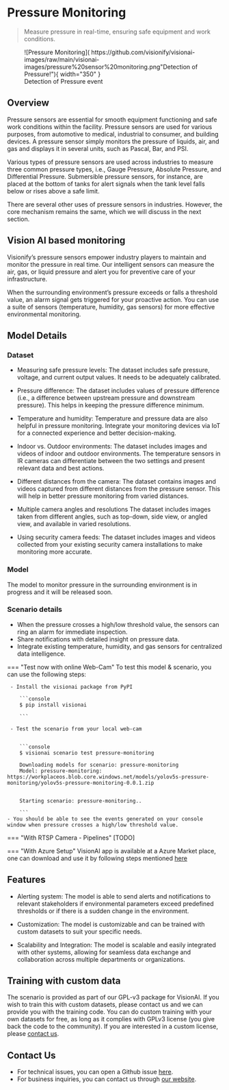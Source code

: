 # **Pressure Monitoring**
> Measure pressure in real-time, ensuring safe equipment and work conditions.

<figure markdown>
  ![Pressure Monitoring]( https://github.com/visionify/visionai-images/raw/main/visionai-images/pressure%20sensor%20monitoring.png"Detection of Pressure!"){ width="350" }
  <figcaption>Detection of Pressure event</figcaption>
</figure>


## Overview

Pressure sensors are essential for smooth equipment functioning and safe work conditions within the facility. Pressure sensors are used for various purposes, from automotive to medical, industrial to consumer, and building devices. A pressure sensor simply monitors the pressure of liquids, air, and gas and displays it in several units, such as Pascal, Bar, and PSI.

Various types of pressure sensors are used across industries to measure three common pressure types, i.e., Gauge Pressure, Absolute Pressure, and Differential Pressure. Submersible pressure sensors, for instance, are placed at the bottom of tanks for alert signals when the tank level falls below or rises above a safe limit. 

There are several other uses of pressure sensors in industries. However, the core mechanism remains the same, which we will discuss in the next section.

## Vision AI based monitoring

Visionify’s pressure sensors empower industry players to maintain and monitor the pressure in real time. Our intelligent sensors can measure the air, gas, or liquid pressure and alert you for preventive care of your infrastructure. 

When the surrounding environment’s pressure exceeds or falls a threshold value, an alarm signal gets triggered for your proactive action. You can use a suite of sensors (temperature, humidity, gas sensors) for more effective environmental monitoring.

## Model Details

### Dataset

- Measuring safe pressure levels: The dataset includes safe pressure, voltage, and current output values. It needs to be adequately calibrated.

- Pressure difference: The dataset includes values of pressure difference (i.e., a difference between upstream pressure and downstream pressure). This helps in keeping the pressure difference minimum.

- Temperature and humidity: Temperature and pressure data are also helpful in pressure monitoring. Integrate your monitoring devices via IoT for a connected experience and better decision-making.

- Indoor vs. Outdoor environments: The dataset includes images and videos of indoor and outdoor environments. The temperature sensors in IR cameras can differentiate between the two settings and present relevant data and best actions.

- Different distances from the camera: The dataset contains images and videos captured from different distances from the pressure sensor. This will help in better pressure monitoring from varied distances.

- Multiple camera angles and resolutions The dataset includes images taken from different angles, such as top-down, side view, or angled view, and available in varied resolutions.

- Using security camera feeds: The dataset includes images and videos collected from your existing security camera installations to make monitoring more accurate.


### Model

The model to monitor pressure in the surrounding environment is in progress and it will be released soon.

### Scenario details

- When the pressure crosses a high/low threshold value, the sensors can ring an alarm for immediate inspection.
- Share notifications with detailed insight on pressure data.
- Integrate existing temperature, humidity, and gas sensors for centralized data intelligence.

=== "Test now with online Web-Cam"
     To test this model & scenario, you can use the following steps:

     - Install the visionai package from PyPI
     
        ```console
        $ pip install visionai
        
        ```
     
     - Test the scenario from your local web-cam
     

        ```console
        $ visionai scenario test pressure-monitoring

        Downloading models for scenario: pressure-monitoring
        Model: pressure-monitoring: https://workplaceos.blob.core.windows.net/models/yolov5s-pressure-monitoring/yolov5s-pressure-monitoring-0.0.1.zip
        

        Starting scenario: pressure-monitoring..

        ```
    - You should be able to see the events generated on your console window when pressure crosses a high/low threshold value.

=== "With RTSP Camera - Pipelines"
     [TODO]
 
=== "With Azure Setup"
     VisionAI app is available at a Azure Market place, one can download and use it by following steps mentioned [here](../overview/azure-managed-app.md)





## Features

- Alerting system: The model is able to send alerts and notifications to relevant stakeholders if environmental parameters exceed predefined thresholds or if there is a sudden change in the environment.

- Customization: The model is customizable and can be trained with custom datasets to suit your specific needs.

- Scalability and Integration: The model is scalable and easily integrated with other systems, allowing for seamless data exchange and collaboration across multiple departments or organizations.



## Training with custom data

The scenario is provided as part of our GPL-v3 package for VisionAI. If you wish to train this with custom datasets, please contact us and we can provide you with the training code. You can do custom training with your own datasets for free, as long as it complies with GPLv3 license (you give back the code to the community). If you are interested in a custom license, please [contact us](../company/contact.md).


## Contact Us

- For technical issues, you can open a Github issue [here](https://github.com/visionify/visionai).
- For business inquiries, you can contact us through [our website](https://visionify.ai/contact).